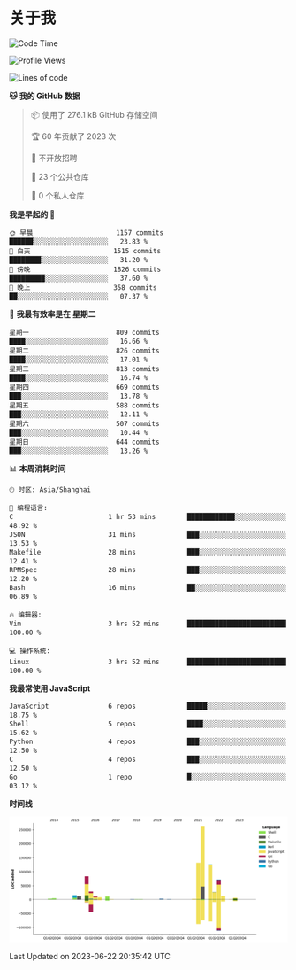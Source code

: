 # 关于我

<!--START_SECTION:waka-->
![Code Time](http://img.shields.io/badge/Code%20Time-766%20hrs%2043%20mins-blue)

![Profile Views](http://img.shields.io/badge/%E4%B8%AA%E4%BA%BA%E8%B5%84%E6%96%99%E8%A7%82%E7%9C%8B%E6%AC%A1%E6%95%B0-0-blue)

![Lines of code](https://img.shields.io/badge/%E4%BB%8E%E3%80%8CHello%20World%E3%80%8D%E8%B5%B7%E6%88%91%E5%B7%B2%E7%BB%8F%E5%86%99%E4%BA%86-811.3%20thousand%20%E8%A1%8C%E4%BB%A3%E7%A0%81-blue)

**🐱 我的 GitHub 数据** 

> 📦  使用了 276.1 kB GitHub 存储空间 
 > 
> 🏆 60 年贡献了 2023 次
 > 
> 🚫 不开放招聘
 > 
> 📜 23 个公共仓库 
 > 
> 🔑 0 个私人仓库 
 > 
**我是早起的 🐤** 

```text
🌞 早晨                     1157 commits        ██████░░░░░░░░░░░░░░░░░░░   23.83 % 
🌆 白天                     1515 commits        ████████░░░░░░░░░░░░░░░░░   31.20 % 
🌃 傍晚                     1826 commits        █████████░░░░░░░░░░░░░░░░   37.60 % 
🌙 晚上                     358 commits         ██░░░░░░░░░░░░░░░░░░░░░░░   07.37 % 
```
📅 **我最有效率是在 星期二** 

```text
星期一                      809 commits         ████░░░░░░░░░░░░░░░░░░░░░   16.66 % 
星期二                      826 commits         ████░░░░░░░░░░░░░░░░░░░░░   17.01 % 
星期三                      813 commits         ████░░░░░░░░░░░░░░░░░░░░░   16.74 % 
星期四                      669 commits         ███░░░░░░░░░░░░░░░░░░░░░░   13.78 % 
星期五                      588 commits         ███░░░░░░░░░░░░░░░░░░░░░░   12.11 % 
星期六                      507 commits         ███░░░░░░░░░░░░░░░░░░░░░░   10.44 % 
星期日                      644 commits         ███░░░░░░░░░░░░░░░░░░░░░░   13.26 % 
```


📊 **本周消耗时间** 

```text
🕑︎ 时区: Asia/Shanghai

💬 编程语言: 
C                        1 hr 53 mins        ████████████░░░░░░░░░░░░░   48.92 % 
JSON                     31 mins             ███░░░░░░░░░░░░░░░░░░░░░░   13.53 % 
Makefile                 28 mins             ███░░░░░░░░░░░░░░░░░░░░░░   12.41 % 
RPMSpec                  28 mins             ███░░░░░░░░░░░░░░░░░░░░░░   12.20 % 
Bash                     16 mins             ██░░░░░░░░░░░░░░░░░░░░░░░   06.89 % 

🔥 编辑器: 
Vim                      3 hrs 52 mins       █████████████████████████   100.00 % 

💻 操作系统: 
Linux                    3 hrs 52 mins       █████████████████████████   100.00 % 
```

**我最常使用 JavaScript** 

```text
JavaScript               6 repos             █████░░░░░░░░░░░░░░░░░░░░   18.75 % 
Shell                    5 repos             ████░░░░░░░░░░░░░░░░░░░░░   15.62 % 
Python                   4 repos             ███░░░░░░░░░░░░░░░░░░░░░░   12.50 % 
C                        4 repos             ███░░░░░░░░░░░░░░░░░░░░░░   12.50 % 
Go                       1 repo              █░░░░░░░░░░░░░░░░░░░░░░░░   03.12 % 
```



**时间线**

![Lines of Code chart](https://raw.githubusercontent.com/Arondight/Arondight/master/assets/bar_graph.png)


 Last Updated on 2023-06-22 20:35:42 UTC
<!--END_SECTION:waka-->
